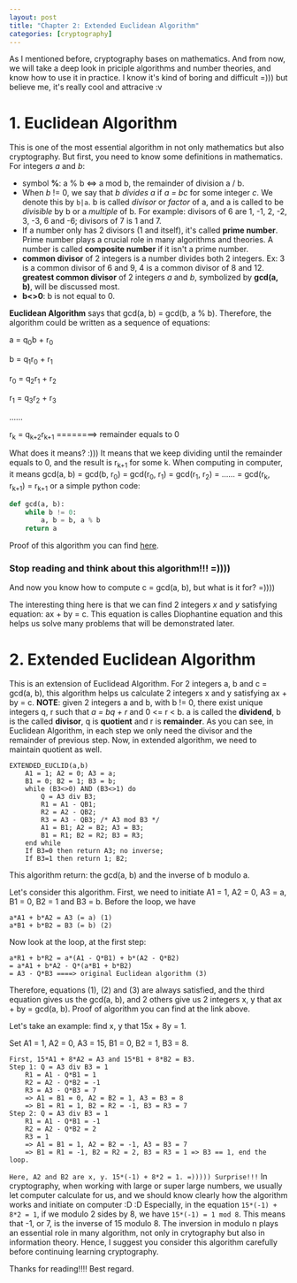 ```yaml
---
layout: post
title: "Chapter 2: Extended Euclidean Algorithm"
categories: [cryptography]
---
```

As I mentioned before, cryptography bases on mathematics. And from now, we will take a deep look in priciple algorithms and number theories, and know how to use it in practice. I know it's kind of boring and difficult =))) but believe me, it's really cool and attracive :v
# 1. Euclidean Algorithm
This is one of the most essential algorithm in not only mathematics but also cryptography. But first, you need to know some definitions in mathematics. For integers *a* and *b*:
- symbol **%**: a % b <=> a mod b, the remainder of division a / b.
- When *b* != 0, we say that *b divides a* if *a = bc* for some integer *c*. We denote this by `b|a`. b is called *divisor* or *factor* of a, and a is called to be *divisible* by b or a *multiple* of b. For example: divisors of 6 are 1, -1, 2, -2, 3, -3, 6 and -6; divisors of 7 is 1 and 7.
- If a number only has 2 divisors (1 and itself), it's called **prime number**. Prime number plays a crucial role in many algorithms and theories. A number is called **composite number** if it isn't a prime number.
- **common divisor** of 2 integers is a number divides both 2 integers. Ex: 3 is a common divisor of 6 and 9, 4 is a common divisor of 8 and 12. **greatest common divisor** of 2 integers *a* and *b*, symbolized by **gcd(a, b)**, will be discussed most.
- **b<>0**: b is not equal to 0.

**Euclidean Algorithm** says that gcd(a, b) = gcd(b, a % b). Therefore, the algorithm could be written as a sequence of equations:

a = q<sub>0</sub>b + r<sub>0</sub>

b = q<sub>1</sub>r<sub>0</sub> + r<sub>1</sub>

r<sub>0</sub> = q<sub>2</sub>r<sub>1</sub> + r<sub>2</sub>

r<sub>1</sub> = q<sub>3</sub>r<sub>2</sub> + r<sub>3</sub>

......

r<sub>k</sub> = q<sub>k+2</sub>r<sub>k+1</sub> ========> remainder equals to 0

What does it means? :))) It means that we keep dividing until the remainder equals to 0, and the result is r<sub>k+1</sub> for some k. When computing in computer, it means gcd(a, b) = gcd(b, r<sub>0</sub>) = gcd(r<sub>0</sub>, r<sub>1</sub>) = gcd(r<sub>1</sub>, r<sub>2</sub>) = ...... = gcd(r<sub>k</sub>, r<sub>k+1</sub>) = r<sub>k+1</sub> or a simple python code: 
```python
def gcd(a, b):
	while b != 0:
		a, b = b, a % b
	return a
```
Proof of this algorithm you can find [here](https://en.wikipedia.org/wiki/Euclidean_algorithm#Proof_of_validity).

### Stop reading and think about this algorithm!!! =))))

And now you know how to compute c = gcd(a, b), but what is it for? =))))

The interesting thing here is that we can find 2 integers *x* and *y* satisfying equation: ax + by = c. This equation is calles Diophantine equation and this helps us solve many problems that will be demonstrated later.

# 2. Extended Euclidean Algorithm
This is an extension of Euclidead Algorithm. For 2 integers a, b and c = gcd(a, b), this algorithm helps us calculate 2 integers x and y satisfying ax + by = c. **NOTE**: given 2 integers a and b, with b != 0, there exist unique integers q, r such that *a = bq + r* and 0 <= r < b. a is called the **dividend**, b is the called **divisor**, q is **quotient** and r is **remainder**. As you can see, in Euclidean Algorithm, in each step we only need the divisor and the remainder of previous step. Now, in extended algorithm, we need to maintain quotient as well.

```
EXTENDED_EUCLID(a,b)
	A1 = 1; A2 = 0; A3 = a;
	B1 = 0; B2 = 1; B3 = b;
	while (B3<>0) AND (B3<>1) do
		Q = A3 div B3;
		R1 = A1 - QB1;
		R2 = A2 - QB2;
		R3 = A3 - QB3; /* A3 mod B3 */
		A1 = B1; A2 = B2; A3 = B3;
		B1 = R1; B2 = R2; B3 = R3;
	end while
	If B3=0 then return A3; no inverse;
	If B3=1 then return 1; B2;
```
This algorithm return: the gcd(a, b) and the inverse of b modulo a.

Let's consider this algorithm. First, we need to initiate A1 = 1, A2 = 0, A3 = a, B1 = 0, B2 = 1 and B3 = b. Before the loop, we have 
``` 
a*A1 + b*A2 = A3 (= a) (1)
a*B1 + b*B2 = B3 (= b) (2)
```
Now look at the loop, at the first step: 
```
a*R1 + b*R2 = a*(A1 - Q*B1) + b*(A2 - Q*B2) 
= a*A1 + b*A2 - Q*(a*B1 + b*B2)
= A3 - Q*B3 ====> original Euclidean algorithm (3)
```
Therefore, equations (1), (2) and (3) are always satisfied, and the third equation gives us the gcd(a, b), and 2 others give us 2 integers x, y that ax + by = gcd(a, b). Proof of algorithm you can find at the link above.

Let's take an example: find x, y that 15x + 8y = 1.

Set A1 = 1, A2 = 0, A3 = 15, B1 = 0, B2 = 1, B3 = 8.
```
First, 15*A1 + 8*A2 = A3 and 15*B1 + 8*B2 = B3.
Step 1: Q = A3 div B3 = 1
	R1 = A1 - Q*B1 = 1
	R2 = A2 - Q*B2 = -1
	R3 = A3 - Q*B3 = 7
	=> A1 = B1 = 0, A2 = B2 = 1, A3 = B3 = 8
	=> B1 = R1 = 1, B2 = R2 = -1, B3 = R3 = 7
Step 2: Q = A3 div B3 = 1
	R1 = A1 - Q*B1 = -1
	R2 = A2 - Q*B2 = 2
	R3 = 1
	=> A1 = B1 = 1, A2 = B2 = -1, A3 = B3 = 7
	=> B1 = R1 = -1, B2 = R2 = 2, B3 = R3 = 1 => B3 == 1, end the loop.
```
`Here, A2 and B2 are x, y. 15*(-1) + 8*2 = 1. =))))) Surprise!!!`
In cryptography, when working with large or super large numbers, we usually let computer calculate for us, and we should know clearly how the algorithm works and initiate on computer :D :D Especially, in the equation `15*(-1) + 8*2 = 1`, if we modulo 2 sides by 8, we have `15*(-1) = 1 mod 8`. This means that -1, or 7, is the inverse of 15 modulo 8. The inversion in modulo n plays an essential role in many algorithm, not only in crytography but also in information theory. Hence, I suggest you consider this algorithm carefully before continuing learning cryptography.

Thanks for reading!!!! Best regard.